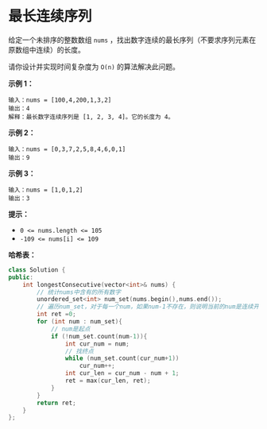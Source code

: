 # 最长连续序列

给定一个未排序的整数数组 `nums` ，找出数字连续的最长序列（不要求序列元素在原数组中连续）的长度。

请你设计并实现时间复杂度为 `O(n)` 的算法解决此问题。

 

**示例 1：**

```
输入：nums = [100,4,200,1,3,2]
输出：4
解释：最长数字连续序列是 [1, 2, 3, 4]。它的长度为 4。
```

**示例 2：**

```
输入：nums = [0,3,7,2,5,8,4,6,0,1]
输出：9
```

**示例 3：**

```
输入：nums = [1,0,1,2]
输出：3
```

 

**提示：**

- `0 <= nums.length <= 105`
- `-109 <= nums[i] <= 109`



**哈希表：**

```c++
class Solution {
public:
    int longestConsecutive(vector<int>& nums) {
        // 统计nums中含有的所有数字
        unordered_set<int> num_set(nums.begin(),nums.end());
        // 遍历num_set，对于每一个num，如果num-1不存在，则说明当前的num是连续开始的起点
        int ret =0;
        for (int num : num_set){
            // num是起点
            if (!num_set.count(num-1)){
                int cur_num = num;
                // 找终点
                while (num_set.count(cur_num+1))
                    cur_num++;
                int cur_len = cur_num - num + 1;
                ret = max(cur_len, ret);
            }
        }
        return ret;
    }
};
```

